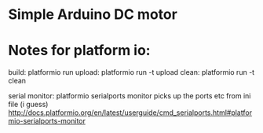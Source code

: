 # Simple Arduino DC motor

# Notes for platform io: 

build: platformio run
upload: platformio run -t upload
clean: platformio run -t clean

serial monitor: platformio serialports monitor 
picks up the ports etc from ini file (i guess)
http://docs.platformio.org/en/latest/userguide/cmd_serialports.html#platformio-serialports-monitor
